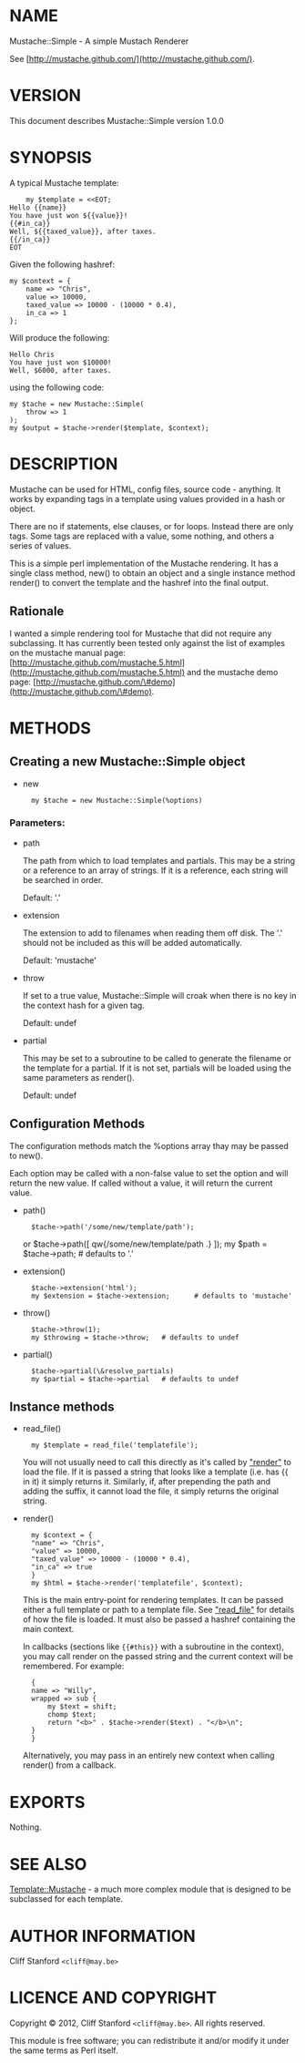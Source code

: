 # NAME

Mustache::Simple - A simple Mustach Renderer

See [http://mustache.github.com/](http://mustache.github.com/).

# VERSION

This document describes Mustache::Simple version 1.0.0

# SYNOPSIS

A typical Mustache template:

        my $template = <<EOT;
    Hello {{name}}
    You have just won ${{value}}!
    {{#in_ca}}
    Well, ${{taxed_value}}, after taxes.
    {{/in_ca}}
    EOT

Given the following hashref:

    my $context = {
        name => "Chris",
        value => 10000,
        taxed_value => 10000 - (10000 * 0.4),
        in_ca => 1
    };

Will produce the following:

    Hello Chris
    You have just won $10000!
    Well, $6000, after taxes.

using the following code:

    my $tache = new Mustache::Simple(
        throw => 1
    );
    my $output = $tache->render($template, $context);

# DESCRIPTION

Mustache can be used for HTML, config files, source code - anything. It works
by expanding tags in a template using values provided in a hash or object.

There are no if statements, else clauses, or
for loops. Instead there are only tags. Some tags are replaced with a value,
some nothing, and others a series of values.

This is a simple perl implementation of the Mustache rendering.  It has
a single class method, new() to obtain an object and a single instance
method render() to convert the template and the hashref into the final
output.

## Rationale

I wanted a simple rendering tool for Mustache that did not require any
subclassing.  It has currently been tested only against the list of examples on
the mustache manual page: [http://mustache.github.com/mustache.5.html](http://mustache.github.com/mustache.5.html) and
the mustache demo page: [http://mustache.github.com/\#demo](http://mustache.github.com/\#demo).

# METHODS

## Creating a new Mustache::Simple object

- new

        my $tache = new Mustache::Simple(%options)

### Parameters:

- path

    The path from which to load templates and partials. This may be
    a string or a reference to an array of strings.  If it is a reference,
    each string will be searched in order.

    Default: '.'

- extension

    The extension to add to filenames when reading them off disk. The
    '.' should not be included as this will be added automatically.

    Default: 'mustache'

- throw

    If set to a true value, Mustache::Simple will croak when there
    is no key in the context hash for a given tag.

    Default: undef

- partial

    This may be set to a subroutine to be called to generate the
    filename or the template for a partial.  If it is not set, partials
    will be loaded using the same parameters as render().

    Default: undef

## Configuration Methods

The configuration methods match the %options array thay may be passed
to new().

Each option may be called with a non-false value to set the option
and will return the new value.  If called without a value, it will return
the current value.

- path()

        $tache->path('/some/new/template/path');
    or
        $tache->path([ qw{/some/new/template/path .} ]);
        my $path = $tache->path;        # defaults to '.'
- extension()

        $tache->extension('html');
        my $extension = $tache->extension;      # defaults to 'mustache'
- throw()

        $tache->throw(1);
        my $throwing = $tache->throw;   # defaults to undef
- partial()

        $tache->partial(\&resolve_partials)
        my $partial = $tache->partial   # defaults to undef

## Instance methods

- read\_file()

        my $template = read_file('templatefile');

    You will not usually need to call this directly as it's called by
    ["render"](#render) to load the file.  If it is passed a string that looks like
    a template (i.e. has {{ in it) it simply returns it.  Similarly, if,
    after prepending the path and adding the suffix, it cannot load the file,
    it simply returns the original string.

- render()

        my $context = {
        "name" => "Chris",
        "value" => 10000,
        "taxed_value" => 10000 - (10000 * 0.4),
        "in_ca" => true
        }
        my $html = $tache->render('templatefile', $context);

    This is the main entry-point for rendering templates.  It can be passed
    either a full template or path to a template file.  See ["read\_file"](#read\_file)
    for details of how the file is loaded.  It must also be passed a hashref
    containing the main context.

    In callbacks (sections like ` {{#this}} ` with a subroutine in the context),
    you may call render on the passed string and the current context will be
    remembered.  For example:

        {
        name => "Willy",
        wrapped => sub {
            my $text = shift;
            chomp $text;
            return "<b>" . $tache->render($text) . "</b>\n";
        }
        }

    Alternatively, you may pass in an entirely new context when calling
    render() from a callback.

# EXPORTS

Nothing.

# SEE ALSO

[Template::Mustache](http://search.cpan.org/perldoc?Template::Mustache) - a much more complex module that is
designed to be subclassed for each template.

# AUTHOR INFORMATION

Cliff Stanford `<cliff@may.be>`

# LICENCE AND COPYRIGHT

Copyright © 2012, Cliff Stanford `<cliff@may.be>`. All rights reserved.

This module is free software; you can redistribute it and/or
modify it under the same terms as Perl itself.
